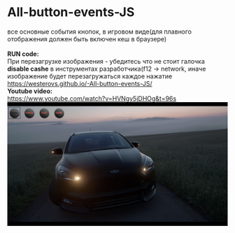 # All-button-events-JS
все основные события кнопок, в игровом виде(для плавного отображения должен быть включен кеш в браузере)
<br>
<br>
<b>RUN code:</b>
<br>
При перезагрузке изображения - убедитесь что не стоит галочка <b>disable cashe</b> в инструментах разработчика(f12 -> network, иначе изображение будет перезагружаться каждое нажатие
https://westerovs.github.io/-All-button-events-JS/
<br>
<b>Youtube video:</b>
<br>
https://www.youtube.com/watch?v=HVNgy5jDHOg&t=96s
<img src="cover.jpg"/>
